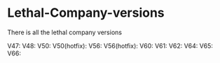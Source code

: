 # Lethal-Company-versions
There is all the lethal company versions


V47:
V48:
V50:
V50(hotfix):
V56:
V56(hotfix):
V60:
V61:
V62:
V64:
V65:
V66:
